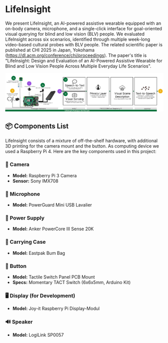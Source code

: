 # LifeInsight
We present LifeInsight, an AI-powered assistive wearable equipped with an on-body camera, microphone, and a single-click interface for goal-oriented visual querying for blind and low vision (BLV) people. We evaluated LifeInsight across six scenarios, identified through multiple week-long video-based cultural probes with BLV people. The related scientific paper is published at CHI 2025 in Japan, Yokohama (https://dl.acm.org/conference/chi/proceedings). The paper's title is "LifeInsight: Design and Evaluation of an AI-Powered Assistive Wearable for Blind and Low Vision People Across Multiple Everyday Life Scenarios".

![Image of the prototype.](https://github.com/FlorianMathis/LifeInsight/blob/main/LifeInsight_Pipeline.png)

## 📦 Components List  

LifeInsight consists of a mixture of off-the-shelf hardware, with additional 3D printing for the camera mount and the button. As computing device we used a Raspberry Pi 4. Here are the key components used in this project:  

### 🎥 Camera  
- **Model:** Raspberry Pi 3 Camera  
- **Sensor:** Sony IMX708  

### 🎤 Microphone  
- **Model:** PowerGuard Mini USB Lavalier  

### 🔋 Power Supply  
- **Model:** Anker PowerCore III Sense 20K  

### 🎒 Carrying Case  
- **Model:** Eastpak Bum Bag  

### 🔘 Button  
- **Model:** Tactile Switch Panel PCB Mount  
- **Specs:** Momentary TACT Switch (6x6x5mm, Arduino Kit)  

### 🖥️ Display (for Development)  
- **Model:** Joy-it Raspberry Pi Display-Modul  

### 🔊 Speaker  
- **Model:** LogiLink SP0057  




